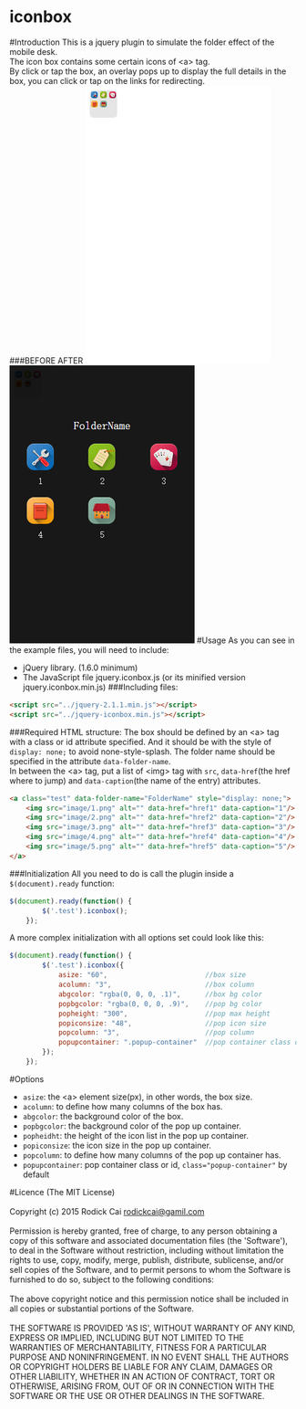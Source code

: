 iconbox
===================================
#Introduction
This is a jquery plugin to simulate the folder effect of the mobile desk.<br/>
The icon box contains some certain icons of \<a> tag.<br/>
By click or tap the box, an overlay pops up to display the full details in the box, you can click or tap on the links for redirecting.<br/> 
###BEFORE                                   AFTER
![](https://github.com/rodickmini/iconbox/raw/master/examples/image/before.jpg)
![](https://github.com/rodickmini/iconbox/raw/master/examples/image/after.jpg)
#Usage
As you can see in the example files, you will need to include:<br/>
* jQuery library. (1.6.0 minimum)
* The JavaScript file jquery.iconbox.js (or its minified version jquery.iconbox.min.js)
###Including files:
```html
<script src="../jquery-2.1.1.min.js"></script>
<script src="../jquery-iconbox.min.js"></script>
```
###Required HTML structure:
The box should be defined by an \<a> tag with a class or id attribute specified. And it should be with the style of `display: none;` to avoid none-style-splash. The folder name should be specified in the attribute `data-folder-name`.<br/>
In between the \<a> tag, put a list of \<img> tag with `src`, `data-href`(the href where to jump) and `data-caption`(the name of the entry) attributes.
```html
<a class="test" data-folder-name="FolderName" style="display: none;">
    <img src="image/1.png" alt="" data-href="href1" data-caption="1"/>
    <img src="image/2.png" alt="" data-href="href2" data-caption="2"/>
    <img src="image/3.png" alt="" data-href="href3" data-caption="3"/>
    <img src="image/4.png" alt="" data-href="href4" data-caption="4"/>
    <img src="image/5.png" alt="" data-href="href5" data-caption="5"/>
</a>
```
###Initialization
All you need to do is call the plugin inside a `$(document).ready` function:
```javascript
$(document).ready(function() {
        $('.test').iconbox();
    });
```
A more complex initialization with all options set could look like this:
```javascript
$(document).ready(function() {
        $('.test').iconbox({
            asize: "60",                        //box size
            acolumn: "3",                       //box column
            abgcolor: "rgba(0, 0, 0, .1)",      //box bg color
            popbgcolor: "rgba(0, 0, 0, .9)",    //pop bg color
            popheight: "300",                   //pop max height
            popiconsize: "48",                  //pop icon size
            popcolumn: "3",                     //pop column
            popupcontainer: ".popup-container"  //pop container class or id
        });
    });
```
#Options
* `asize`: the \<a> element size(px), in other words, the box size.
* `acolumn`: to define how many columns of the box has.
* `abgcolor`: the background color of the box.
* `popbgcolor`: the background color of the pop up container.
* `popheidht`: the height of the icon list in the pop up container.
* `popiconsize`: the icon size in the pop up container.
* `popcolumn`: to define how many columns of the pop up container has.
* `popupcontainer`: pop container class or id, `class="popup-container"` by default

#Licence
(The MIT License)<br/>
<br/>
Copyright (c) 2015 Rodick Cai <rodickcai@gamil.com><br/>
<br/>
Permission is hereby granted, free of charge, to any person obtaining a copy of this software and associated documentation files (the 'Software'), to deal in the Software without restriction, including without limitation the rights to use, copy, modify, merge, publish, distribute, sublicense, and/or sell copies of the Software, and to permit persons to whom the Software is furnished to do so, subject to the following conditions:<br/>
<br/>
The above copyright notice and this permission notice shall be included in all copies or substantial portions of the Software.<br/>
<br/>
THE SOFTWARE IS PROVIDED 'AS IS', WITHOUT WARRANTY OF ANY KIND, EXPRESS OR IMPLIED, INCLUDING BUT NOT LIMITED TO THE WARRANTIES OF MERCHANTABILITY, FITNESS FOR A PARTICULAR PURPOSE AND NONINFRINGEMENT. IN NO EVENT SHALL THE AUTHORS OR COPYRIGHT HOLDERS BE LIABLE FOR ANY CLAIM, DAMAGES OR OTHER LIABILITY, WHETHER IN AN ACTION OF CONTRACT, TORT OR OTHERWISE, ARISING FROM, OUT OF OR IN CONNECTION WITH THE SOFTWARE OR THE USE OR OTHER DEALINGS IN THE SOFTWARE.<br/>
<br/>
